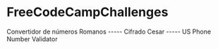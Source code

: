 # FreeCodeCampChallenges
Convertidor de números Romanos -----
Cifrado Cesar -----
US Phone Number Validator
